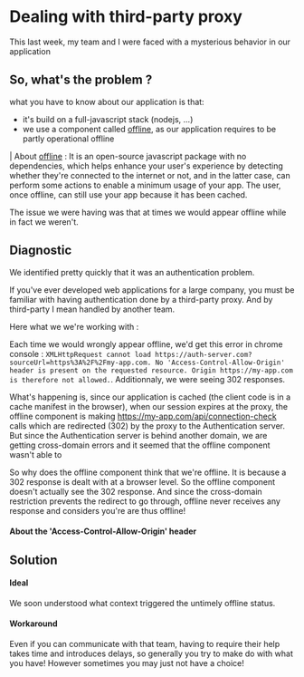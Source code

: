 # Dealing with third-party proxy

This last week, my team and I were faced with a mysterious behavior in our application

## So, what's the problem ?

what you have to know about our application is that:
- it's build on a full-javascript stack (nodejs, ...)
- we use a component called [offline](https://github.com/hubspot/offline), as our application requires to be partly operational offline

| About [offline](https://github.com/hubspot/offline) :
It is an open-source javascript package with no dependencies, which helps enhance your user's experience by detecting whether they're connected to the internet or not, and in the latter case, can perform some actions to enable a minimum usage of your app. The user, once offline, can still use your app because it has been cached.

The issue we were having was that at times we would appear offline while in fact we weren't.

## Diagnostic

We identified pretty quickly that it was an authentication problem.

If you've ever developed web applications for a large company, you must be familiar with having authentication done by a third-party proxy. And by third-party I mean handled by another team.

Here what we we're working with :








Each time we would wrongly appear offline, we'd get this error in chrome console : `XMLHttpRequest cannot load https://auth-server.com?sourceUrl=https%3A%2F%2Fmy-app.com. No 'Access-Control-Allow-Origin' header is present on the requested resource. Origin https://my-app.com is therefore not allowed.`. Additionnaly, we were seeing 302 responses.

What's happening is, since our application is cached (the client code is in a cache manifest in the browser), when our session expires at the proxy, the offline component is making https://my-app.com/api/connection-check calls which are redirected (302) by the proxy to the Authentication server. But since the Authentication server is behind another domain, we are getting cross-domain errors and it seemed that the offline component wasn't able to

So why does the offline component think that we're offline. It is because a 302 response is dealt with at a browser level. So the offline component doesn't actually see the 302 response. And since the cross-domain restriction prevents the redirect to go through, offline never receives any response and considers you're are thus offline!

#### About the 'Access-Control-Allow-Origin' header



## Solution

#### Ideal

We soon understood what context triggered the untimely offline status.


#### Workaround

Even if you can communicate with that team, having to require their help takes time and introduces delays, so generally you try to make do with what you have! However sometimes you may just not have a choice!
